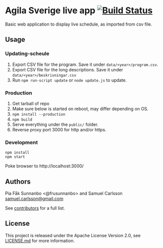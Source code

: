 # Agila Sverige live app [![Build Status](https://travis-ci.org/agilasverige/live-schedule.svg?branch=master)](https://travis-ci.org/agilasverige/live-schedule)

Basic web application to display live schedule, as imported from csv file.

## Usage

### Updating-scheule
1. Export CSV file for the program. Save it under `data/<year>/program.csv`.
2. Export CSV file for the long descriptions. Save it under `data/<year>/beskrivningar.csv`
3. Run `npm run-script update` or `node update.js` to update.

### Production
1. Get tarball of repo
2. Make sure below is started on reboot, may differ depending on OS.
3. `npm install --production`
4. `npm build`
5. Serve everything under the `public/` folder.
6. Reverse proxy port 3000 for http and/or https.

### Development
```
npm install
npm start
```

Poke browser to http://localhost:3000/

## Authors ##
Pia Fåk Sunnanbo <@frusunnanbo> and Samuel Carlsson <samuel.carlsson@gmail.com>

See [contributors](https://github.com/vidstige/jadb/graphs/contributors) for a full list.

## License ##
This project is released under the Apache License Version 2.0, see [LICENSE.md](LICENSE.md) for more information.
